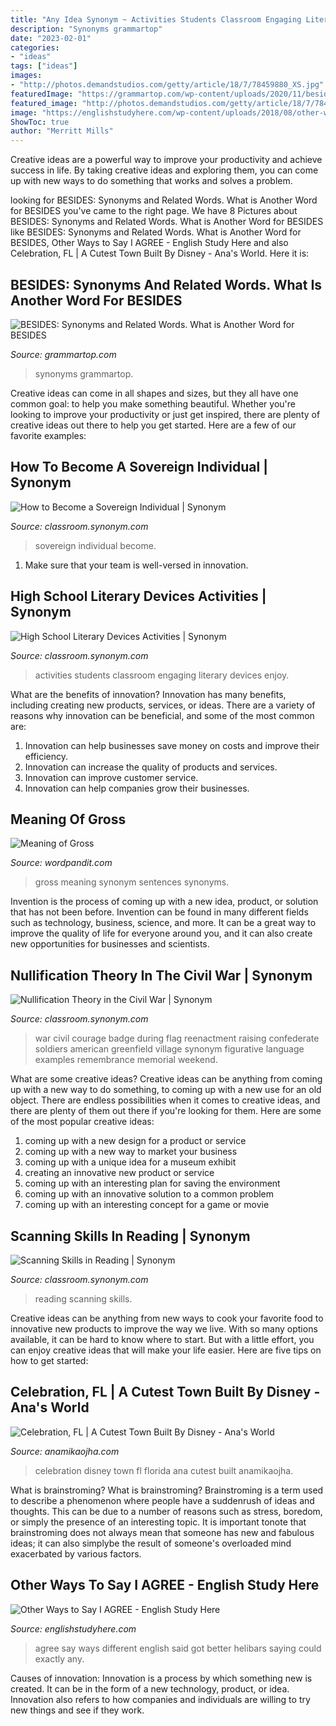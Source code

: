 ```yaml
---
title: "Any Idea Synonym ~ Activities Students Classroom Engaging Literary Devices Enjoy"
description: "Synonyms grammartop"
date: "2023-02-01"
categories:
- "ideas"
tags: ["ideas"]
images:
- "http://photos.demandstudios.com/getty/article/18/7/78459880_XS.jpg"
featuredImage: "https://grammartop.com/wp-content/uploads/2020/11/besides-843dbb535510ec7517e7660ee04e70d9f537389c.png"
featured_image: "http://photos.demandstudios.com/getty/article/18/7/78459880_XS.jpg"
image: "https://englishstudyhere.com/wp-content/uploads/2018/08/other-ways-to-say-i-agree.png"
ShowToc: true
author: "Merritt Mills"
---
```



Creative ideas are a powerful way to improve your productivity and achieve success in life. By taking creative ideas and exploring them, you can come up with new ways to do something that works and solves a problem.

	

		
looking for BESIDES: Synonyms and Related Words. What is Another Word for BESIDES you've came to the right page. We have 8 Pictures about BESIDES: Synonyms and Related Words. What is Another Word for BESIDES like BESIDES: Synonyms and Related Words. What is Another Word for BESIDES, Other Ways to Say I AGREE - English Study Here and also Celebration, FL | A Cutest Town Built By Disney - Ana&#039;s World. Here it is:
		
    
## BESIDES: Synonyms And Related Words. What Is Another Word For BESIDES

<img loading=lazy src="https://grammartop.com/wp-content/uploads/2020/11/besides-843dbb535510ec7517e7660ee04e70d9f537389c.png" onerror="this.onerror=null;this.src='https://tse3.mm.bing.net/th?id=OIP.dUa64uR5pVw881verjxtQQHaEK&amp;pid=15.1';" alt="BESIDES: Synonyms and Related Words. What is Another Word for BESIDES">

_Source: grammartop.com_

>synonyms grammartop. 

	

Creative ideas can come in all shapes and sizes, but they all have one common goal: to help you make something beautiful. Whether you're looking to improve your productivity or just get inspired, there are plenty of creative ideas out there to help you get started. Here are a few of our favorite examples: 

    
## How To Become A Sovereign Individual | Synonym

<img loading=lazy src="https://img-aws.ehowcdn.com/600x600/photos.demandstudios.com/51/3/fotolia_2642405_XS.jpg" onerror="this.onerror=null;this.src='https://tse1.mm.bing.net/th?id=OIP.yH8sDm-Jxacgjov8brnG6AHaHa&amp;pid=15.1';" alt="How to Become a Sovereign Individual | Synonym">

_Source: classroom.synonym.com_

>sovereign individual become. 

	

1. Make sure that your team is well-versed in innovation.

    
## High School Literary Devices Activities | Synonym

<img loading=lazy src="https://img-aws.ehowcdn.com/750x428p/cpi.studiod.com/www_ehow_com/photos.demandstudios.com/getty/article/251/254/87628065_XS.jpg" onerror="this.onerror=null;this.src='https://tse1.mm.bing.net/th?id=OIP.luIm2_dDZMOyH4ePvVR8-gHaEO&amp;pid=15.1';" alt="High School Literary Devices Activities | Synonym">

_Source: classroom.synonym.com_

>activities students classroom engaging literary devices enjoy. 

	

What are the benefits of innovation?
Innovation has many benefits, including creating new products, services, or ideas. There are a variety of reasons why innovation can be beneficial, and some of the most common are: 
1. Innovation can help businesses save money on costs and improve their efficiency.
2. Innovation can increase the quality of products and services.
3. Innovation can improve customer service.
4. Innovation can help companies grow their businesses.

    
## Meaning Of Gross

<img loading=lazy src="http://www.wordpandit.com/wp-content/uploads/2016/09/gross-synonym-antonym-meaning-picture.png" onerror="this.onerror=null;this.src='https://tse1.mm.bing.net/th?id=OIP.vi6urUSDXeo71GHvDDXrUQHaDs&amp;pid=15.1';" alt="Meaning of Gross">

_Source: wordpandit.com_

>gross meaning synonym sentences synonyms. 

	

Invention is the process of coming up with a new idea, product, or solution that has not been before. Invention can be found in many different fields such as technology, business, science, and more. It can be a great way to improve the quality of life for everyone around you, and it can also create new opportunities for businesses and scientists.

    
## Nullification Theory In The Civil War | Synonym

<img loading=lazy src="http://photos.demandstudios.com/getty/article/18/7/78459880_XS.jpg" onerror="this.onerror=null;this.src='https://tse3.mm.bing.net/th?id=OIP.Idyh2LgVhjE43EdkTHqEQAAAAA&amp;pid=15.1';" alt="Nullification Theory in the Civil War | Synonym">

_Source: classroom.synonym.com_

>war civil courage badge during flag reenactment raising confederate soldiers american greenfield village synonym figurative language examples remembrance memorial weekend. 

	

What are some creative ideas?
Creative ideas can be anything from coming up with a new way to do something, to coming up with a new use for an old object. There are endless possibilities when it comes to creative ideas, and there are plenty of them out there if you're looking for them. Here are some of the most popular creative ideas: 
1. coming up with a new design for a product or service 
2. coming up with a new way to market your business 
3. coming up with a unique idea for a museum exhibit 
4. creating an innovative new product or service 
5. coming up with an interesting plan for saving the environment 
6. coming up with an innovative solution to a common problem 
7. coming up with an interesting concept for a game or movie 

    
## Scanning Skills In Reading | Synonym

<img loading=lazy src="https://img-aws.ehowcdn.com/600x600/photos.demandstudios.com/getty/article/81/210/78634606.jpg" onerror="this.onerror=null;this.src='https://tse2.mm.bing.net/th?id=OIP.3j_3XwKrlYvqVnvcTbOX8QHaHa&amp;pid=15.1';" alt="Scanning Skills in Reading | Synonym">

_Source: classroom.synonym.com_

>reading scanning skills. 

	

Creative ideas can be anything from new ways to cook your favorite food to innovative new products to improve the way we live. With so many options available, it can be hard to know where to start. But with a little effort, you can enjoy creative ideas that will make your life easier. Here are five tips on how to get started: 

    
## Celebration, FL | A Cutest Town Built By Disney - Ana&#039;s World

<img loading=lazy src="https://anamikaojha.com/wp-content/uploads/2019/01/IMG_1860edited-for-web_low-837x1024.jpg" onerror="this.onerror=null;this.src='https://tse1.mm.bing.net/th?id=OIP.KQnO437I2AlHyzJvcW1KEAHaJD&amp;pid=15.1';" alt="Celebration, FL | A Cutest Town Built By Disney - Ana&#039;s World">

_Source: anamikaojha.com_

>celebration disney town fl florida ana cutest built anamikaojha. 

	

What is brainstroming?
What is brainstroming? Brainstroming is a term used to describe a phenomenon where people have a suddenrush of ideas and thoughts. This can be due to a number of reasons such as stress, boredom, or simply the presence of an interesting topic. It is important tonote that brainstroming does not always mean that someone has new and fabulous ideas; it can also simplybe the result of someone's overloaded mind exacerbated by various factors.

    
## Other Ways To Say I AGREE - English Study Here

<img loading=lazy src="https://englishstudyhere.com/wp-content/uploads/2018/08/other-ways-to-say-i-agree.png" onerror="this.onerror=null;this.src='https://tse4.mm.bing.net/th?id=OIP.-HkBoryGT6T0RslBIvMUrAHaEK&amp;pid=15.1';" alt="Other Ways to Say I AGREE - English Study Here">

_Source: englishstudyhere.com_

>agree say ways different english said got better helibars saying could exactly any. 

	

Causes of innovation:
Innovation is a process by which something new is created. It can be in the form of a new technology, product, or idea. Innovation also refers to how companies and individuals are willing to try new things and see if they work.

